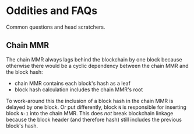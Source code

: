 # Oddities and FAQs

Common questions and head scratchers.

## Chain MMR

The chain MMR always lags behind the blockchain by one block because otherwise there would be a cyclic dependency
between the chain MMR and the block hash:

- chain MMR contains each block's hash as a leaf
- block hash calculation includes the chain MMR's root

To work-around this the inclusion of a block hash in the chain MMR is delayed by one block. Or put differently, block
`N` is responsible for inserting block `N-1` into the chain MMR. This does _not_ break blockchain linkage because
the block header (and therefore hash) still includes the previous block's hash.
